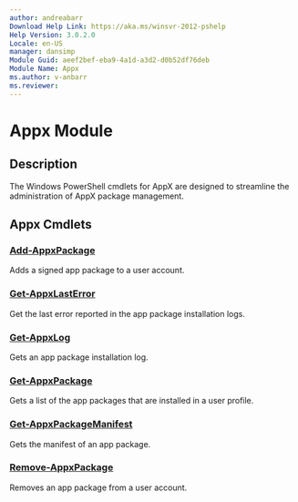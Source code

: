 ```yaml
---
author: andreabarr
Download Help Link: https://aka.ms/winsvr-2012-pshelp
Help Version: 3.0.2.0
Locale: en-US
manager: dansimp
Module Guid: aeef2bef-eba9-4a1d-a3d2-d0b52df76deb
Module Name: Appx
ms.author: v-anbarr
ms.reviewer: 
---
```


# Appx Module
## Description
The Windows PowerShell cmdlets for AppX are designed to streamline the administration of AppX package management.

## Appx Cmdlets
### [Add-AppxPackage](./Add-AppxPackage.md)
Adds a signed app package to a user account.

### [Get-AppxLastError](./Get-AppxLastError.md)
Get the last error reported in the app package installation logs.

### [Get-AppxLog](./Get-AppxLog.md)
Gets an app package installation log.

### [Get-AppxPackage](./Get-AppxPackage.md)
Gets a list of the app packages that are installed in a user profile.

### [Get-AppxPackageManifest](./Get-AppxPackageManifest.md)
Gets the manifest of an app package.

### [Remove-AppxPackage](./Remove-AppxPackage.md)
Removes an app package from a user account.

